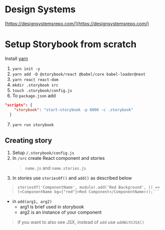# Design Systems

[https://designsystemsrepo.com/](https://designsystemsrepo.com/)

# Setup Storybook from scratch

Install [yarn](https://yarnpkg.com)

1. `yarn init -y`
2. `yarn add -D @storybook/react @babel/core babel-loader@next`
3. `yarn react react-dom`
4. `mkdir .storybook src`
5. `touch .storybook/config.js`
6. To `package.json` add 
```JSON
"scripts": {  
    "storybook": "start-storybook -p 6006 -c .storybook"
  }
```
7. `yarn run storybook`

## Creating story 

1. Setup `/.storybook/config.js`
2. In `/src` create React component and stories
    > `name.js` and `name.stories.js`
3. In stories use `storiesOf()` and `add()` as described below 
> ```JSX    
> storiesOf('ComponentName', module).add('Red Background', () => (<ComponentName bg={"red"}>Red Component</ComponentName>));``` 

- in `add(arg1, arg2)` 
    - arg1 is brief used in storybook
    - arg2 is an instance of your component 
    
> if you want to also see JSX, instead of `add` use `addWithJSX()`
